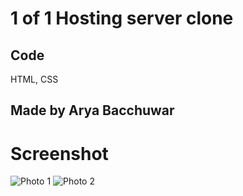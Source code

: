 # 1 of 1 Hosting server clone 

## Code
HTML, CSS

## Made by Arya Bacchuwar

# Screenshot
![Photo 1](https://cdn.discordapp.com/attachments/966736027563733092/1102890603093688350/hosting.PNG)
![Photo 2](https://cdn.discordapp.com/attachments/966736027563733092/1102890848422740009/hosting.PNG)
